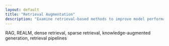 ```yaml
---
layout: default
title: "Retrieval Augmentation"
description: "Examine retrieval-based methods to improve model performance and context awareness."
---
```


<link rel="stylesheet" href="{{ '/assets/css/section-academic.css' | relative_url }}">

RAG, REALM, dense retrieval, sparse retrieval, knowledge-augmented generation, retrieval pipelines

<script>
  // Navigation variables - no previous for index
  window.prevSection = "/content/handbooks/foundation-models/section21/";
</script>

<script src="{{ '/assets/js/section-academic.js' | relative_url }}"></script>
